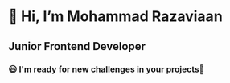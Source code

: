 👋 Hi, I’m Mohammad Razaviaan
=============================

Junior Frontend Developer
-------------------------

### 😃 I'm ready for new challenges in your projects🧐
